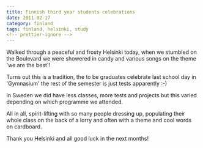 ```yaml
---
title: Finnish third year students celebrations
date: 2011-02-17
category: finland
tags: finland, helsinki, study
<!-- prettier-ignore -->
---
```


Walked through a peaceful and frosty Helsinki today, when we stumbled on the Boulevard we were showered in candy and various songs on the theme 'we are the best'!

Turns out this is a tradition, the to be graduates celebrate last school day in 'Gymnasium' the rest of the semester is just tests apparently :-)

In Sweden we did have less classes, more tests and projects but this varied depending on which programme we attended.

All in all, spirit-lifting with so many people dressing up, populating their whole class on the back of a lorry and often with a theme and cool words on cardboard.

Thank you Helsinki and all good luck in the next months!
